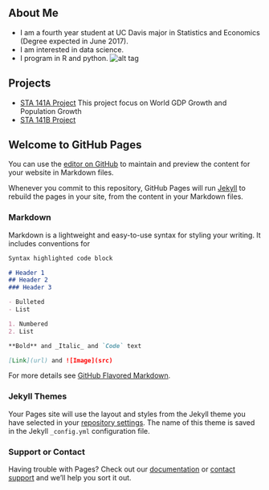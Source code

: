 ## About Me
- I am a fourth year student at UC Davis major in Statistics and Economics (Degree expected in June 2017).
- I am interested in data science.
- I program in R and python.
![alt tag](http://cjacquelineq.github.io/profile.png)

## Projects
- <a href="https://cjacquelineq.github.io/ProjectReport/ProjectReport.html">STA 141A Project</a>
This project focus on World GDP Growth and Population Growth
- <a href="https://cjacquelineq.github.io/STA141B-Project-House-Price/STA+141B+Project+House+Price.html">STA 141B Project</a>

## Welcome to GitHub Pages

You can use the [editor on GitHub](https://github.com/cjacquelineq/cjacquelineq.github.io/edit/master/README.md) to maintain and preview the content for your website in Markdown files.

Whenever you commit to this repository, GitHub Pages will run [Jekyll](https://jekyllrb.com/) to rebuild the pages in your site, from the content in your Markdown files.

### Markdown

Markdown is a lightweight and easy-to-use syntax for styling your writing. It includes conventions for

```markdown
Syntax highlighted code block

# Header 1
## Header 2
### Header 3

- Bulleted
- List

1. Numbered
2. List

**Bold** and _Italic_ and `Code` text

[Link](url) and ![Image](src)
```

For more details see [GitHub Flavored Markdown](https://guides.github.com/features/mastering-markdown/).

### Jekyll Themes

Your Pages site will use the layout and styles from the Jekyll theme you have selected in your [repository settings](https://github.com/cjacquelineq/cjacquelineq.github.io/settings). The name of this theme is saved in the Jekyll `_config.yml` configuration file.

### Support or Contact

Having trouble with Pages? Check out our [documentation](https://help.github.com/categories/github-pages-basics/) or [contact support](https://github.com/contact) and we’ll help you sort it out.
